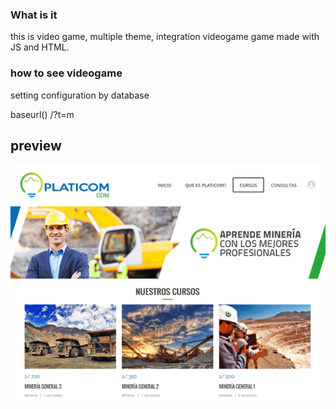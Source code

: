 ### What is it

this is video game, multiple theme, integration videogame
game made with JS and HTML.


### how to see videogame

setting configuration by database

baseurl() /?t=m 


## preview

![preview platicom](/wp-content/themes/platicom/screenshot.png)